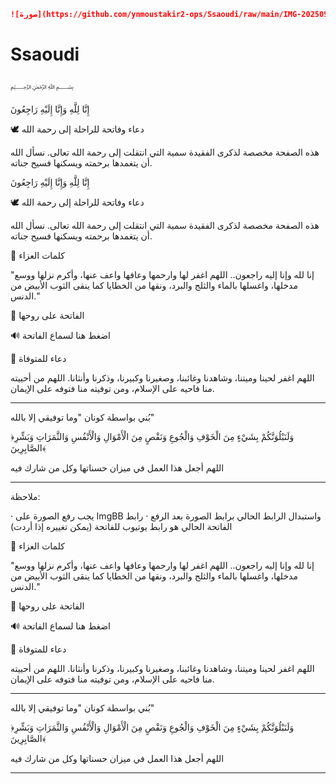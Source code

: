 ```markdown
![صورة](https://github.com/ynmoustakir2-ops/Ssaoudi/raw/main/IMG-20250901-WA0016.jpg)
```
# Ssaoudi
﷽

إِنَّا لِلَّهِ وَإِنَّا إِلَيْهِ رَاجِعُونَ

🕊️ دعاء وفاتحة للراحلة إلى رحمة الله

هذه الصفحة مخصصة لذكرى الفقيدة سمية
التي انتقلت إلى رحمة الله تعالى. نسأل الله أن يتغمدها برحمته ويسكنها فسيح جناته.




إِنَّا لِلَّهِ وَإِنَّا إِلَيْهِ رَاجِعُونَ

🕊️ دعاء وفاتحة للراحلة إلى رحمة الله

هذه الصفحة مخصصة لذكرى الفقيدة سمية
التي انتقلت إلى رحمة الله تعالى. نسأل الله أن يتغمدها برحمته ويسكنها فسيح جناته.


💝 كلمات العزاء

"إنا لله وإنا إليه راجعون.. اللهم اغفر لها وارحمها وعافها واعف عنها، وأكرم نزلها ووسع مدخلها، واغسلها بالماء والثلج والبرد، ونقها من الخطايا كما ينقى الثوب الأبيض من الدنس."

🕌 الفاتحة على روحها

🔊 اضغط هنا لسماع الفاتحة

📖 دعاء للمتوفاة

اللهم اغفر لحينا وميتنا، وشاهدنا وغائبنا، وصغيرنا وكبيرنا، وذكرنا وأنثانا. اللهم من أحييته منا فاحيه على الإسلام، ومن توفيته منا فتوفه على الإيمان.

---

بُني بواسطة كونان
"وما توفيقي إلا بالله"

﴿وَلَنَبْلُوَنَّكُمْ بِشَيْءٍ مِنَ الْخَوْفِ وَالْجُوعِ وَنَقْصٍ مِنَ الْأَمْوَالِ وَالْأَنْفُسِ وَالثَّمَرَاتِ وَبَشِّرِ الصَّابِرِينَ﴾

اللهم أجعل هذا العمل في ميزان حسناتها وكل من شارك فيه

---

ملاحظة:

· يجب رفع الصورة على ImgBB واستبدال الرابط الحالي برابط الصورة بعد الرفع
· رابط الفاتحة الحالي هو رابط يوتيوب للفاتحة (يمكن تغييره إذا أردت)

💝 كلمات العزاء

"إنا لله وإنا إليه راجعون.. اللهم اغفر لها وارحمها وعافها واعف عنها، وأكرم نزلها ووسع مدخلها، واغسلها بالماء والثلج والبرد، ونقها من الخطايا كما ينقى الثوب الأبيض من الدنس."

🕌 الفاتحة على روحها

🔊 اضغط هنا لسماع الفاتحة

📖 دعاء للمتوفاة

اللهم اغفر لحينا وميتنا، وشاهدنا وغائبنا، وصغيرنا وكبيرنا، وذكرنا وأنثانا. اللهم من أحييته منا فاحيه على الإسلام، ومن توفيته منا فتوفه على الإيمان.

---

بُني بواسطة كونان
"وما توفيقي إلا بالله"

﴿وَلَنَبْلُوَنَّكُمْ بِشَيْءٍ مِنَ الْخَوْفِ وَالْجُوعِ وَنَقْصٍ مِنَ الْأَمْوَالِ وَالْأَنْفُسِ وَالثَّمَرَاتِ وَبَشِّرِ الصَّابِرِينَ﴾

اللهم أجعل هذا العمل في ميزان حسناتها وكل من شارك فيه

---
